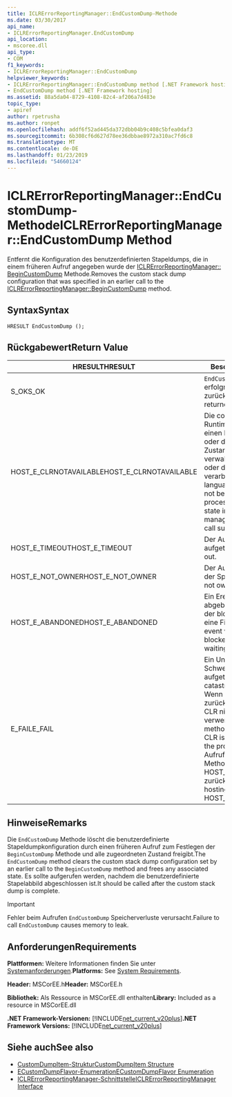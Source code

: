 ```yaml
---
title: ICLRErrorReportingManager::EndCustomDump-Methode
ms.date: 03/30/2017
api_name:
- ICLRErrorReportingManager.EndCustomDump
api_location:
- mscoree.dll
api_type:
- COM
f1_keywords:
- ICLRErrorReportingManager::EndCustomDump
helpviewer_keywords:
- ICLRErrorReportingManager::EndCustomDump method [.NET Framework hosting]
- EndCustomDump method [.NET Framework hosting]
ms.assetid: 88a5da04-8729-4108-82c4-af206a7d483e
topic_type:
- apiref
author: rpetrusha
ms.author: ronpet
ms.openlocfilehash: addf6f52ad445da372dbb04b9c408c5bfea0daf3
ms.sourcegitcommit: 6b308cf6d627d78ee36dbbae8972a310ac7fd6c8
ms.translationtype: MT
ms.contentlocale: de-DE
ms.lasthandoff: 01/23/2019
ms.locfileid: "54660124"
---
```

# <a name="iclrerrorreportingmanagerendcustomdump-method"></a><span data-ttu-id="a0ae7-102">ICLRErrorReportingManager::EndCustomDump-Methode</span><span class="sxs-lookup"><span data-stu-id="a0ae7-102">ICLRErrorReportingManager::EndCustomDump Method</span></span>
<span data-ttu-id="a0ae7-103">Entfernt die Konfiguration des benutzerdefinierten Stapeldumps, die in einem früheren Aufruf angegeben wurde der [ICLRErrorReportingManager:: BeginCustomDump](../../../../docs/framework/unmanaged-api/hosting/iclrerrorreportingmanager-begincustomdump-method.md) Methode.</span><span class="sxs-lookup"><span data-stu-id="a0ae7-103">Removes the custom stack dump configuration that was specified in an earlier call to the [ICLRErrorReportingManager::BeginCustomDump](../../../../docs/framework/unmanaged-api/hosting/iclrerrorreportingmanager-begincustomdump-method.md) method.</span></span>  
  
## <a name="syntax"></a><span data-ttu-id="a0ae7-104">Syntax</span><span class="sxs-lookup"><span data-stu-id="a0ae7-104">Syntax</span></span>  
  
```  
HRESULT EndCustomDump ();  
```  
  
## <a name="return-value"></a><span data-ttu-id="a0ae7-105">Rückgabewert</span><span class="sxs-lookup"><span data-stu-id="a0ae7-105">Return Value</span></span>  
  
|<span data-ttu-id="a0ae7-106">HRESULT</span><span class="sxs-lookup"><span data-stu-id="a0ae7-106">HRESULT</span></span>|<span data-ttu-id="a0ae7-107">Beschreibung</span><span class="sxs-lookup"><span data-stu-id="a0ae7-107">Description</span></span>|  
|-------------|-----------------|  
|<span data-ttu-id="a0ae7-108">S_OK</span><span class="sxs-lookup"><span data-stu-id="a0ae7-108">S_OK</span></span>|<span data-ttu-id="a0ae7-109">`EndCustomDump` wurde erfolgreich zurückgegeben.</span><span class="sxs-lookup"><span data-stu-id="a0ae7-109">`EndCustomDump` returned successfully.</span></span>|  
|<span data-ttu-id="a0ae7-110">HOST_E_CLRNOTAVAILABLE</span><span class="sxs-lookup"><span data-stu-id="a0ae7-110">HOST_E_CLRNOTAVAILABLE</span></span>|<span data-ttu-id="a0ae7-111">Die common Language Runtime (CLR) wurde nicht in einen Prozess geladen wurde, oder die CLR ist in einem Zustand, in dem nicht verwalteten Code ausführen oder den Aufruf erfolgreich zu verarbeiten.</span><span class="sxs-lookup"><span data-stu-id="a0ae7-111">The common language runtime (CLR) has not been loaded into a process, or the CLR is in a state in which it cannot run managed code or process the call successfully.</span></span>|  
|<span data-ttu-id="a0ae7-112">HOST_E_TIMEOUT</span><span class="sxs-lookup"><span data-stu-id="a0ae7-112">HOST_E_TIMEOUT</span></span>|<span data-ttu-id="a0ae7-113">Der Aufruf ist ein Timeout aufgetreten.</span><span class="sxs-lookup"><span data-stu-id="a0ae7-113">The call timed out.</span></span>|  
|<span data-ttu-id="a0ae7-114">HOST_E_NOT_OWNER</span><span class="sxs-lookup"><span data-stu-id="a0ae7-114">HOST_E_NOT_OWNER</span></span>|<span data-ttu-id="a0ae7-115">Der Aufrufer ist nicht Besitzer der Sperre.</span><span class="sxs-lookup"><span data-stu-id="a0ae7-115">The caller does not own the lock.</span></span>|  
|<span data-ttu-id="a0ae7-116">HOST_E_ABANDONED</span><span class="sxs-lookup"><span data-stu-id="a0ae7-116">HOST_E_ABANDONED</span></span>|<span data-ttu-id="a0ae7-117">Ein Ereignis wurde abgebrochen, während sich der blockierte Thread oder eine Fiber darauf gewartet.</span><span class="sxs-lookup"><span data-stu-id="a0ae7-117">An event was canceled while a blocked thread or fiber was waiting on it.</span></span>|  
|<span data-ttu-id="a0ae7-118">E_FAIL</span><span class="sxs-lookup"><span data-stu-id="a0ae7-118">E_FAIL</span></span>|<span data-ttu-id="a0ae7-119">Ein Unbekannter Schwerwiegender Fehler ist aufgetreten.</span><span class="sxs-lookup"><span data-stu-id="a0ae7-119">An unknown catastrophic failure occurred.</span></span> <span data-ttu-id="a0ae7-120">Wenn eine Methode E_FAIL zurückgegeben hat, ist die CLR nicht mehr im Prozess verwendet werden.</span><span class="sxs-lookup"><span data-stu-id="a0ae7-120">After a method returns E_FAIL, the CLR is no longer usable within the process.</span></span> <span data-ttu-id="a0ae7-121">Nachfolgende Aufrufe zum Hosten der Methoden HOST_E_CLRNOTAVAILABLE zurück.</span><span class="sxs-lookup"><span data-stu-id="a0ae7-121">Subsequent calls to hosting methods return HOST_E_CLRNOTAVAILABLE.</span></span>|  
  
## <a name="remarks"></a><span data-ttu-id="a0ae7-122">Hinweise</span><span class="sxs-lookup"><span data-stu-id="a0ae7-122">Remarks</span></span>  
 <span data-ttu-id="a0ae7-123">Die `EndCustomDump` Methode löscht die benutzerdefinierte Stapeldumpkonfiguration durch einen früheren Aufruf zum Festlegen der `BeginCustomDump` Methode und alle zugeordneten Zustand freigibt.</span><span class="sxs-lookup"><span data-stu-id="a0ae7-123">The `EndCustomDump` method clears the custom stack dump configuration set by an earlier call to the `BeginCustomDump` method and frees any associated state.</span></span> <span data-ttu-id="a0ae7-124">Es sollte aufgerufen werden, nachdem die benutzerdefinierte Stapelabbild abgeschlossen ist.</span><span class="sxs-lookup"><span data-stu-id="a0ae7-124">It should be called after the custom stack dump is complete.</span></span>  
  
> [!IMPORTANT]
>  <span data-ttu-id="a0ae7-125">Fehler beim Aufrufen `EndCustomDump` Speicherverluste verursacht.</span><span class="sxs-lookup"><span data-stu-id="a0ae7-125">Failure to call `EndCustomDump` causes memory to leak.</span></span>  
  
## <a name="requirements"></a><span data-ttu-id="a0ae7-126">Anforderungen</span><span class="sxs-lookup"><span data-stu-id="a0ae7-126">Requirements</span></span>  
 <span data-ttu-id="a0ae7-127">**Plattformen:** Weitere Informationen finden Sie unter [Systemanforderungen](../../../../docs/framework/get-started/system-requirements.md).</span><span class="sxs-lookup"><span data-stu-id="a0ae7-127">**Platforms:** See [System Requirements](../../../../docs/framework/get-started/system-requirements.md).</span></span>  
  
 <span data-ttu-id="a0ae7-128">**Header:** MSCorEE.h</span><span class="sxs-lookup"><span data-stu-id="a0ae7-128">**Header:** MSCorEE.h</span></span>  
  
 <span data-ttu-id="a0ae7-129">**Bibliothek:** Als Ressource in MSCorEE.dll enthalten</span><span class="sxs-lookup"><span data-stu-id="a0ae7-129">**Library:** Included as a resource in MSCorEE.dll</span></span>  
  
 <span data-ttu-id="a0ae7-130">**.NET Framework-Versionen:** [!INCLUDE[net_current_v20plus](../../../../includes/net-current-v20plus-md.md)]</span><span class="sxs-lookup"><span data-stu-id="a0ae7-130">**.NET Framework Versions:** [!INCLUDE[net_current_v20plus](../../../../includes/net-current-v20plus-md.md)]</span></span>  
  
## <a name="see-also"></a><span data-ttu-id="a0ae7-131">Siehe auch</span><span class="sxs-lookup"><span data-stu-id="a0ae7-131">See also</span></span>
- [<span data-ttu-id="a0ae7-132">CustomDumpItem-Struktur</span><span class="sxs-lookup"><span data-stu-id="a0ae7-132">CustomDumpItem Structure</span></span>](../../../../docs/framework/unmanaged-api/hosting/customdumpitem-structure.md)
- [<span data-ttu-id="a0ae7-133">ECustomDumpFlavor-Enumeration</span><span class="sxs-lookup"><span data-stu-id="a0ae7-133">ECustomDumpFlavor Enumeration</span></span>](../../../../docs/framework/unmanaged-api/hosting/ecustomdumpflavor-enumeration.md)
- [<span data-ttu-id="a0ae7-134">ICLRErrorReportingManager-Schnittstelle</span><span class="sxs-lookup"><span data-stu-id="a0ae7-134">ICLRErrorReportingManager Interface</span></span>](../../../../docs/framework/unmanaged-api/hosting/iclrerrorreportingmanager-interface.md)
